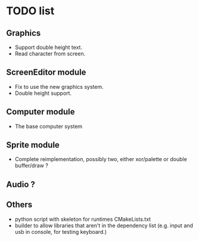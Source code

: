 # TODO list

## Graphics
- Support double height text.
- Read character from screen.

## ScreenEditor module

- Fix to use the new graphics system.
- Double height support.

## Computer module
- The base computer system

## Sprite module
- Complete reimplementation, possibly two, either xor/palette or double buffer/draw ?

## Audio ?

## Others
- python script with skeleton for runtimes CMakeLists.txt
- builder to allow libraries that aren't in the dependency list (e.g. input and usb in console, for testing keyboard.)


